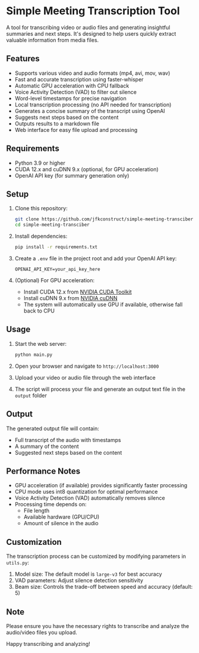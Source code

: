 # Simple Meeting Transcription Tool

A tool for transcribing video or audio files and generating insightful summaries and next steps. It's designed to help users quickly extract valuable information from media files.

## Features

- Supports various video and audio formats (mp4, avi, mov, wav)
- Fast and accurate transcription using faster-whisper
- Automatic GPU acceleration with CPU fallback
- Voice Activity Detection (VAD) to filter out silence
- Word-level timestamps for precise navigation
- Local transcription processing (no API needed for transcription)
- Generates a concise summary of the transcript using OpenAI
- Suggests next steps based on the content
- Outputs results to a markdown file
- Web interface for easy file upload and processing

## Requirements

- Python 3.9 or higher
- CUDA 12.x and cuDNN 9.x (optional, for GPU acceleration)
- OpenAI API key (for summary generation only)

## Setup

1. Clone this repository:
   ```bash
   git clone https://github.com/jfkconstruct/simple-meeting-transciber.git
   cd simple-meeting-transciber
   ```

2. Install dependencies:
   ```bash
   pip install -r requirements.txt
   ```

3. Create a `.env` file in the project root and add your OpenAI API key:
   ```
   OPENAI_API_KEY=your_api_key_here
   ```

4. (Optional) For GPU acceleration:
   - Install CUDA 12.x from [NVIDIA CUDA Toolkit](https://developer.nvidia.com/cuda-downloads)
   - Install cuDNN 9.x from [NVIDIA cuDNN](https://developer.nvidia.com/cudnn)
   - The system will automatically use GPU if available, otherwise fall back to CPU

## Usage

1. Start the web server:
   ```bash
   python main.py
   ```

2. Open your browser and navigate to `http://localhost:3000`

3. Upload your video or audio file through the web interface

4. The script will process your file and generate an output text file in the `output` folder

## Output

The generated output file will contain:
- Full transcript of the audio with timestamps
- A summary of the content
- Suggested next steps based on the content

## Performance Notes

- GPU acceleration (if available) provides significantly faster processing
- CPU mode uses int8 quantization for optimal performance
- Voice Activity Detection (VAD) automatically removes silence
- Processing time depends on:
  - File length
  - Available hardware (GPU/CPU)
  - Amount of silence in the audio

## Customization

The transcription process can be customized by modifying parameters in `utils.py`:
1. Model size: The default model is `large-v3` for best accuracy
2. VAD parameters: Adjust silence detection sensitivity
3. Beam size: Controls the trade-off between speed and accuracy (default: 5)

## Note

Please ensure you have the necessary rights to transcribe and analyze the audio/video files you upload.

Happy transcribing and analyzing!
